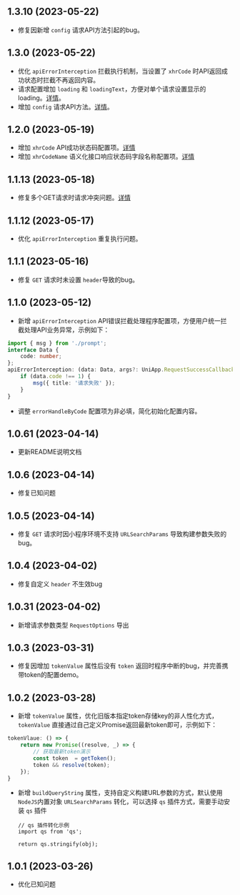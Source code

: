 ## 1.3.10	(2023-05-22)
+ 修复因新增 `config` 请求API方法引起的bug。

## 1.3.0	(2023-05-22)
+ 优化 `apiErrorInterception` 拦截执行机制，当设置了 `xhrCode` 时API返回成功状态时拦截不再返回内容。
+ 请求配置增加 `loading` 和 `loadingText`，方便对单个请求设置显示的loading。[详情](https://lwur.fdproxy.cn/config/request.html#loading)。
+ 增加 `config` 请求API方法。[详情](https://lwur.fdproxy.cn/api/config.html)。

## 1.2.0	(2023-05-19)
+ 增加 `xhrCode` API成功状态码配置项。[详情](https://lwur.fdproxy.cn/config/global.html#xhrcode)
+ 增加 `xhrCodeName` 语义化接口响应状态码字段名称配置项。[详情](https://lwur.fdproxy.cn/config/global.html#xhrcodename)

## 1.1.13	(2023-05-18)
+ 修复多个GET请求时请求冲突问题。[详情](https://github.com/kviewui/lwu-request/issues/3)

## 1.1.12	(2023-05-17)
+ 优化 	`apiErrorInterception` 重复执行问题。

## 1.1.1	(2023-05-16)
+ 修复 `GET` 请求时未设置 `header`导致的bug。

## 1.1.0	(2023-05-12)
+ 新增 `apiErrorInterception` API错误拦截处理程序配置项，方便用户统一拦截处理API业务异常，示例如下：

```ts
import { msg } from './prompt';
interface Data {
	code: number;
};
apiErrorInterception: (data: Data, args?: UniApp.RequestSuccessCallbackResult) => {
	if (data.code !== 1) {
		msg({ title: '请求失败' });
	}
}
```
+ 调整 `errorHandleByCode` 配置项为非必填，简化初始化配置内容。

## 1.0.61	(2023-04-14)
+ 更新README说明文档

## 1.0.6	(2023-04-14)
+ 修复已知问题

## 1.0.5	(2023-04-14)
+ 修复 `GET` 请求时因小程序环境不支持 `URLSearchParams` 导致构建参数失败的bug。

## 1.0.4	(2023-04-02)
+ 修复自定义 `header` 不生效bug

## 1.0.31	(2023-04-02)
+ 新增请求参数类型 `RequestOptions` 导出

## 1.0.3	(2023-03-31)
+ 修复因增加 `tokenValue` 属性后没有 `token` 返回时程序中断的bug，并完善携带token的配置demo。

## 1.0.2	(2023-03-28)
+ 新增 `tokenValue` 属性，优化旧版本指定token存储key的非人性化方式，`tokenValue` 直接通过自己定义Promise返回最新token即可，示例如下：  

```js
tokenVlaue: () => {
	return new Promise((resolve, _) => {
		// 获取最新token演示
		const token  = getToken();
		token && resolve(token);
	});
}
```
+ 新增 `buildQueryString` 属性，支持自定义构建URL参数的方式，默认使用 `NodeJS`内置对象 `URLSearchParams` 转化，可以选择 `qs` 插件方式，需要手动安装 `qs` 插件  

	```
	// qs 插件转化示例
	import qs from 'qs';

	return qs.stringify(obj);
	```

## 1.0.1    (2023-03-26)
+ 优化已知问题